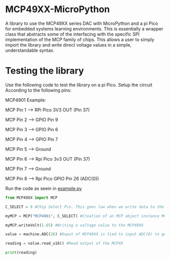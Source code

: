 # MCP49XX-MicroPython
A library to use the MCP49XX series DAC with MicroPython and a pi Pico for embedded systems learning environments. 
This is essentially a wrapper class that abstracts some of the interfacing with the specific SPI implementation of the MCP family of chips.  This allows a user to simply import the library and write direct voltage values in a simple, understandable syntax. 

# Testing the library 
Use the following code to test the library on a pi Pico. Setup the circuit According to the following pins:

MCP4901 Example:

MCP Pin 1 --> RPi Pico 3V3 OUT (Pin 37)

MCP Pin 2 --> GPIO Pin 9

MCP Pin 3 --> GPIO Pin 6

MCP Pin 4 --> GPIO Pin 7

MCP Pin 5 --> Ground

MCP Pin 6 --> Rpi Pico 3v3 OUT (Pin 37)

MCP Pin 7 --> Ground

MCP Pin 8 --> Rpi Pico GPIO Pin 26 (ADC(0))

Run the code as seein in [example.py](https://github.com/GermanWaffles/MCP49XX-MicroPython/blob/main/example.py)

```python
from MCP49XX import MCP

C_SELECT = 9 #Chip Select Pin. This goes low when we write data to the MCP49XX Bus

myMCP = MCP("MCP4901", C_SELECT) #Creation of an MCP object instance MCP(ChipName, ChipSelectPin)

myMCP.writeVolt(1.65) #Writing a voltage value to the MCP49XX

value = machine.ADC(26) #Ouput of MCP49XX is tied to input ADC(0) to get a test reading

reading = value.read_u16() #Read output of the MCPXX

print(reading)
```
